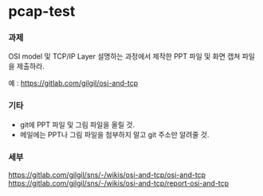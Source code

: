 # pcap-test
### 과제
OSI model 및 TCP/IP Layer 설명하는 과정에서 제작한 PPT 파일 및 화면 캡쳐 파일을 제출하라.

예 : https://gitlab.com/gilgil/osi-and-tcp

### 기타
- git에 PPT 파일 및 그림 파일을 올릴 것.
- 메일에는 PPT나 그림 파일을 첨부하지 말고 git 주소만 알려줄 것.

### 세부

https://gitlab.com/gilgil/sns/-/wikis/osi-and-tcp/osi-and-tcp <br>
https://gitlab.com/gilgil/sns/-/wikis/osi-and-tcp/report-osi-and-tcp